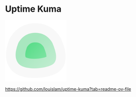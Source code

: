 # Uptime Kuma

<img src="https://github.com/louislam/uptime-kuma/raw/master/public/icon.svg" width="200"/>



https://github.com/louislam/uptime-kuma?tab=readme-ov-file